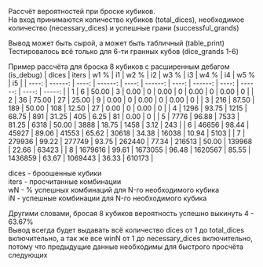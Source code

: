 Рассчёт вероятностей при броске кубиков. <br>
На вход принимаются количество кубиков (total_dices), необходимое количество (necessary_dices) и успешные грани (successful_grands) <br>

Вывод может быть сырой, а может быть табличный (table_print) <br>
Тестировалось всё только для 6-ти гранных кубов (dice_grands 1-6) <br>

Пример рассчёта для броска 8 кубиков c расширенным дебагом (is_debug)
| dices |   iters |  w1 % |      i1 |  w2 % |      i2 |  w3 % |      i3 |  w4 % |      i4 |  w5 % |     i5 |
| ----: | ------: | ----: | ------: | ----: | ------: | ----: | ------: | ----: | ------: | ----: | -----: |
|     1 |       6 | 50.00 |       3 |  0.00 |       0 |  0.00 |       0 |  0.00 |       0 |  0.00 |      0 |
|     2 |      36 | 75.00 |      27 | 25.00 |       9 |  0.00 |       0 |  0.00 |       0 |  0.00 |      0 |
|     3 |     216 | 87.50 |     189 | 50.00 |     108 | 12.50 |      27 |  0.00 |       0 |  0.00 |      0 |
|     4 |    1296 | 93.75 |    1215 | 68.75 |     891 | 31.25 |     405 |  6.25 |      81 |  0.00 |      0 |
|     5 |    7776 | 96.88 |    7533 | 81.25 |    6318 | 50.00 |    3888 | 18.75 |    1458 |  3.12 |    243 |
|     6 |   46656 | 98.44 |   45927 | 89.06 |   41553 | 65.62 |   30618 | 34.38 |   16038 | 10.94 |   5103 |
|     7 |  279936 | 99.22 |  277749 | 93.75 |  262440 | 77.34 |  216513 | 50.00 |  139968 | 22.66 |  63423 |
|     8 | 1679616 | 99.61 | 1673055 | 96.48 | 1620567 | 85.55 | 1436859 | 63.67 | 1069443 | 36.33 | 610173 |

dices - броошенные кубики <br>
iters - просчитанные комбинации <br>
wN - % успешных комбинаций для N-го необходимого кубика <br>
iN - успешные комбинации для N-го необходимого кубика <br>

Другими словами, бросая 8 кубиков вероятность успешно выкинуть 4 - 63.67% <br>
Вывод всегда будет выдавать всё количество dices от 1 до total_dices включительно, а так же все winN от 1 до necessary_dices включительно, потому что предыдущие данные необходимы для быстрого просчёта следующих <br>
